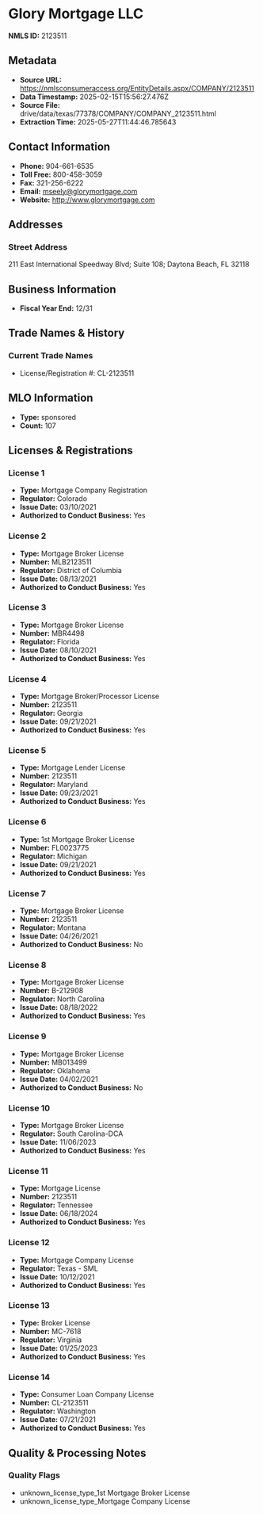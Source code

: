 # Glory Mortgage LLC

**NMLS ID:** 2123511

## Metadata
- **Source URL:** https://nmlsconsumeraccess.org/EntityDetails.aspx/COMPANY/2123511
- **Data Timestamp:** 2025-02-15T15:56:27.476Z
- **Source File:** drive/data/texas/77378/COMPANY/COMPANY_2123511.html
- **Extraction Time:** 2025-05-27T11:44:46.785643

## Contact Information
- **Phone:** 904-661-6535
- **Toll Free:** 800-458-3059
- **Fax:** 321-256-6222
- **Email:** mseely@glorymortgage.com
- **Website:** http://www.glorymortgage.com

## Addresses
### Street Address
211 East International Speedway Blvd; Suite 108; Daytona Beach, FL 32118

## Business Information
- **Fiscal Year End:** 12/31

## Trade Names & History
### Current Trade Names
- License/Registration #: CL-2123511

## MLO Information
- **Type:** sponsored
- **Count:** 107

## Licenses & Registrations

### License 1
- **Type:** Mortgage Company Registration
- **Regulator:** Colorado
- **Issue Date:** 03/10/2021
- **Authorized to Conduct Business:** Yes

### License 2
- **Type:** Mortgage Broker License
- **Number:** MLB2123511
- **Regulator:** District of Columbia
- **Issue Date:** 08/13/2021
- **Authorized to Conduct Business:** Yes

### License 3
- **Type:** Mortgage Broker License
- **Number:** MBR4498
- **Regulator:** Florida
- **Issue Date:** 08/10/2021
- **Authorized to Conduct Business:** Yes

### License 4
- **Type:** Mortgage Broker/Processor License
- **Number:** 2123511
- **Regulator:** Georgia
- **Issue Date:** 09/21/2021
- **Authorized to Conduct Business:** Yes

### License 5
- **Type:** Mortgage Lender License
- **Number:** 2123511
- **Regulator:** Maryland
- **Issue Date:** 09/23/2021
- **Authorized to Conduct Business:** Yes

### License 6
- **Type:** 1st Mortgage Broker License
- **Number:** FL0023775
- **Regulator:** Michigan
- **Issue Date:** 09/21/2021
- **Authorized to Conduct Business:** Yes

### License 7
- **Type:** Mortgage Broker License
- **Number:** 2123511
- **Regulator:** Montana
- **Issue Date:** 04/26/2021
- **Authorized to Conduct Business:** No

### License 8
- **Type:** Mortgage Broker License
- **Number:** B-212908
- **Regulator:** North Carolina
- **Issue Date:** 08/18/2022
- **Authorized to Conduct Business:** Yes

### License 9
- **Type:** Mortgage Broker License
- **Number:** MB013499
- **Regulator:** Oklahoma
- **Issue Date:** 04/02/2021
- **Authorized to Conduct Business:** No

### License 10
- **Type:** Mortgage Broker License
- **Regulator:** South Carolina-DCA
- **Issue Date:** 11/06/2023
- **Authorized to Conduct Business:** Yes

### License 11
- **Type:** Mortgage License
- **Number:** 2123511
- **Regulator:** Tennessee
- **Issue Date:** 06/18/2024
- **Authorized to Conduct Business:** Yes

### License 12
- **Type:** Mortgage Company License
- **Regulator:** Texas - SML
- **Issue Date:** 10/12/2021
- **Authorized to Conduct Business:** Yes

### License 13
- **Type:** Broker License
- **Number:** MC-7618
- **Regulator:** Virginia
- **Issue Date:** 01/25/2023
- **Authorized to Conduct Business:** Yes

### License 14
- **Type:** Consumer Loan Company License
- **Number:** CL-2123511
- **Regulator:** Washington
- **Issue Date:** 07/21/2021
- **Authorized to Conduct Business:** Yes

## Quality & Processing Notes
### Quality Flags
- unknown_license_type_1st Mortgage Broker License
- unknown_license_type_Mortgage Company License
